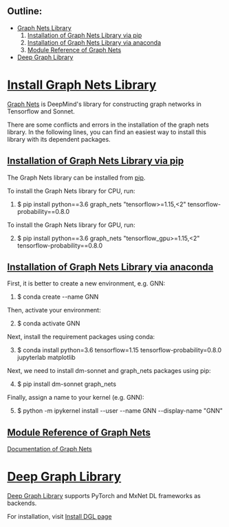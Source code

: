 ## **Outline:**
- [Graph Nets Library](#graphnets)
  1. [Installation of Graph Nets Library via pip](#graphnets_pip)
  2. [Installation of Graph Nets Library via anaconda](#graphnets_conda)
  3. [Module Reference of Graph Nets](#graphnets_doc)
- [Deep Graph Library](gnn_libraries.md#dgl)

# <a href="graphnets">Install Graph Nets Library</a>

[Graph Nets](https://github.com/deepmind/graph_nets) is DeepMind's library for constructing graph networks in Tensorflow and Sonnet. 

There are some conflicts and errors in the installation of the graph nets library. In the following lines, you can find an easiest way to install this library with its dependent packages. 

## <a href='graphnets_pip'>Installation of Graph Nets Library via pip</a>    
The Graph Nets library can be installed from [pip](https://github.com/deepmind/graph_nets/#Installation).  

To install the Graph Nets library for CPU, run:  

1. $ pip install python==3.6 graph_nets "tensorflow>=1.15,<2" tensorflow-probability==0.8.0  

To install the Graph Nets library for GPU, run:

2. $ pip install python==3.6 graph_nets "tensorflow_gpu>=1.15,<2" tensorflow-probability==0.8.0  

## <a href='graphnets_conda'>Installation of Graph Nets Library via anaconda</a>

First, it is better to create a new environment, e.g. GNN:  

1. $ conda create --name GNN 

Then, activate your environment:  

2. $ conda activate GNN  

Next, install the requirement packages using conda:  

3. $ conda install python=3.6 tensorflow=1.15 tensorflow-probability=0.8.0 jupyterlab matplotlib  

Next, we need to install  dm-sonnet and graph_nets  packages using pip:  

4. $ pip install dm-sonnet graph_nets   

Finally, assign a name to your kernel (e.g. GNN):  

5. $ python -m ipykernel install --user --name GNN --display-name "GNN"    

## <a href='graphnets_doc'>Module Reference of Graph Nets </a>
[Documentation of Graph Nets](https://github.com/deepmind/graph_nets/blob/master/docs/graph_nets.md)

# <a href="gnn_libraries.md#dgl">Deep Graph Library </a>
[Deep Graph Library](https://www.dgl.ai) supports PyTorch and MxNet DL frameworks as backends.

For installation, visit [Install DGL page](https://docs.dgl.ai/install/index.html)

